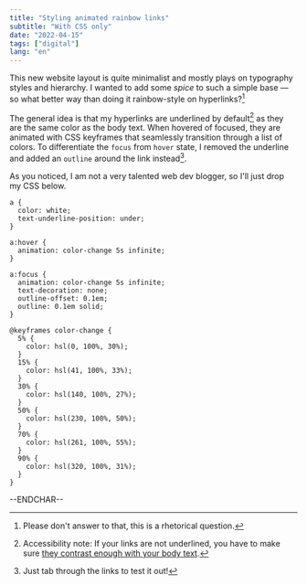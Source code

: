 ```yaml
---
title: "Styling animated rainbow links"
subtitle: "With CSS only"
date: "2022-04-15"
tags: ["digital"]
lang: "en"
---
```


This new website layout is quite minimalist and mostly plays on typography styles and hierarchy. I wanted to add some _spice_ to such a simple base — so what better way than doing it rainbow-style on hyperlinks?[^1]

The general idea is that my hyperlinks are underlined by default[^2] as they are the same color as the body text. When hovered of focused, they are animated with CSS keyframes that seamlessly transition through a list of colors. To differentiate the `focus` from `hover` state, I removed the underline and added an `outline` around the link instead[^3].

As you noticed, I am not a very talented web dev blogger, so I'll just drop my CSS below.

```
a {
  color: white;
  text-underline-position: under;
}

a:hover {
  animation: color-change 5s infinite;
}

a:focus {
  animation: color-change 5s infinite;
  text-decoration: none;
  outline-offset: 0.1em;
  outline: 0.1em solid;
}

@keyframes color-change {
  5% {
    color: hsl(0, 100%, 30%);
  }
  15% {
    color: hsl(41, 100%, 33%);
  }
  30% {
    color: hsl(140, 100%, 27%);
  }
  50% {
    color: hsl(230, 100%, 50%);
  }
  70% {
    color: hsl(261, 100%, 55%);
  }
  90% {
    color: hsl(320, 100%, 31%);
  }
}
```

--ENDCHAR--

[^1]: Please don't answer to that, this is a rhetorical question.
[^2]: Accessibility note: If your links are not underlined, you have to make sure [they contrast enough with your body text](https://webaim.org/resources/linkcontrastchecker/).
[^3]: Just tab through the links to test it out!
